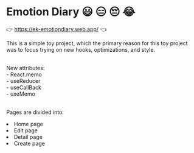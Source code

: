 # Emotion Diary 😃 😑 😔 😂

👉 https://ek-emotiondiary.web.app/ 👈

<p>This is a simple toy project, which the primary reason 
for this toy project was to focus trying on new hooks, optimizations, and style.</p>
<br />
    New attributes: <br />
    - React.memo <br />
    - useReducer <br />
    - useCallBack <br />
    - useMemo <br />

<br />

Pages are divided into:

<li>Home page</li>
<li>Edit page</li>
<li>Detail page</li>
<li>Create page</li>
